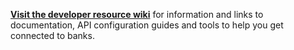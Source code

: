 **[Visit the developer resource wiki](https://github.com/yapily/developer-resources/wiki)** for information and links to documentation, API configuration guides and tools to help you get connected to banks.
